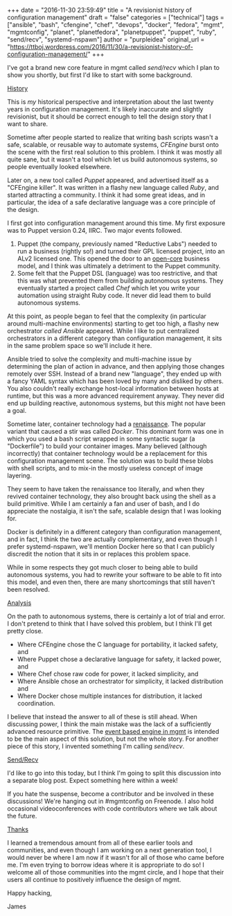 +++
date = "2016-11-30 23:59:49"
title = "A revisionist history of configuration management"
draft = "false"
categories = ["technical"]
tags = ["ansible", "bash", "cfengine", "chef", "devops", "docker", "fedora", "mgmt", "mgmtconfig", "planet", "planetfedora", "planetpuppet", "puppet", "ruby", "send/recv", "systemd-nspawn"]
author = "purpleidea"
original_url = "https://ttboj.wordpress.com/2016/11/30/a-revisionist-history-of-configuration-management/"
+++

I've got a brand new core feature in mgmt called <em>send/recv</em> which I plan to show you shortly, but first I'd like to start with some background.

<span style="text-decoration:underline;">History</span>

This is <em>my</em> historical perspective and interpretation about the last twenty years in configuration management. It's likely inaccurate and slightly revisionist, but it should be correct enough to tell the design story that I want to share.

Sometime after people started to realize that writing bash scripts wasn't a safe, scalable, or reusable way to automate systems, <em>CFEngine</em> burst onto the scene with the first real solution to this problem. I think it was mostly all quite sane, but it wasn't a tool which let us build autonomous systems, so people eventually looked elsewhere.

Later on, a new tool called <em>Puppet</em> appeared, and advertised itself as a "CFEngine killer". It was written in a flashy new language called <em>Ruby</em>, and started attracting a community. I think it had some great ideas, and in particular, the idea of a safe declarative language was a core principle of the design.

I first got into configuration management around this time. My first exposure was to Puppet version 0.24, IIRC. Two major events followed.

<ol>
    <li>Puppet (the company, previously named "Reductive Labs") needed to run a business (rightly so!) and turned their GPL licensed project, into an ALv2 licensed one. This opened the door to an <a href="https://en.wikipedia.org/wiki/Open_core">open-core</a> business model, and I think was ultimately a detriment to the Puppet community.</li>
    <li>Some felt that the Puppet DSL (language) was too restrictive, and that this was what prevented them from building autonomous systems. They eventually started a project called <em>Chef</em> which let you write your automation using straight Ruby code. It never did lead them to build autonomous systems.</li>
</ol>

At this point, as people began to feel that the complexity (in particular around multi-machine environments) starting to get too high, a flashy new orchestrator <em>called </em><em>Ansible</em> appeared. While I like to put centralized orchestrators in a different category than configuration management, it sits in the same problem space so we'll include it here.

Ansible tried to solve the complexity and multi-machine issue by determining the plan of action in advance, and then applying those changes remotely over SSH. Instead of a brand new "language", they ended up with a fancy YAML syntax which has been loved by many and disliked by others. You also couldn't really exchange host-local information between hosts at runtime, but this was a more advanced requirement anyway. They never did end up building reactive, autonomous systems, but this might not have been a goal.

Sometime later, container technology had a <a href="https://en.wiktionary.org/wiki/renaissance#French">renaissance</a>. The popular variant that caused a stir was called <em>Docker</em>. This dominant form was one in which you used a bash script wrapped in some syntactic sugar (a "Dockerfile") to build your container images. Many believed (although incorrectly) that container technology would be a replacement for this configuration management scene. The solution was to build these blobs with shell scripts, and to mix-in the mostly useless concept of image layering.

They seem to have taken the renaissance too literally, and when they revived container technology, they also brought back using the shell as a build primitive. While I am certainly a fan and user of bash, and I do appreciate the nostalgia, it isn't the safe, scalable design that I was looking for.

Docker is definitely in a different category than configuration management, and in fact, I think the two are actually complementary, and even though I prefer systemd-nspawn, we'll mention Docker here so that I can publicly discredit the notion that it sits in or replaces this problem space.

While in some respects they got much closer to being able to build autonomous systems, you had to rewrite your software to be able to fit into this model, and even then, there are many shortcomings that still haven't been resolved.

<span style="text-decoration:underline;">Analysis</span>

On the path to autonomous systems, there is certainly a lot of trial and error. I don't pretend to think that I have solved this problem, but I think I'll get pretty close.

<ul>
    <li>Where CFEngine chose the C language for portability, it lacked safety, and</li>
    <li>Where Puppet chose a declarative language for safety, it lacked power, and</li>
    <li>Where Chef chose raw code for power, it lacked simplicity, and</li>
    <li>Where Ansible chose an orchestrator for simplicity, it lacked distribution and</li>
    <li>Where Docker chose multiple instances for distribution, it lacked coordination.</li>
</ul>

I believe that instead the answer to all of these is still ahead. When discussing power, I think the main mistake was the lack of a sufficiently advanced resource primitive. The <a href="/blog/2016/01/18/next-generation-configuration-mgmt/">event based engine in mgmt</a> is intended to be the main aspect of this solution, but not the whole story. For another piece of this story, I invented something I'm calling <em>send/recv</em>.

<span style="text-decoration:underline;">Send/Recv</span>

I'd like to go into this today, but I think I'm going to split this discussion into a separate blog post. Expect something here within a week!

If you hate the suspense, become a contributor and be involved in these discussions! We're hanging out in #mgmtconfig on Freenode. I also hold occasional videoconferences with code contributors where we talk about the future.

<span style="text-decoration:underline;">Thanks</span>

I learned a tremendous amount from all of these earlier tools and communities, and even though I am working on a next generation tool, I would never be where I am now if it wasn't for all of those who came before me. I'm even trying to borrow ideas where it is appropriate to do so! I welcome all of those communities into the mgmt circle, and I hope that their users all continue to positively influence the design of mgmt.

Happy hacking,

James

